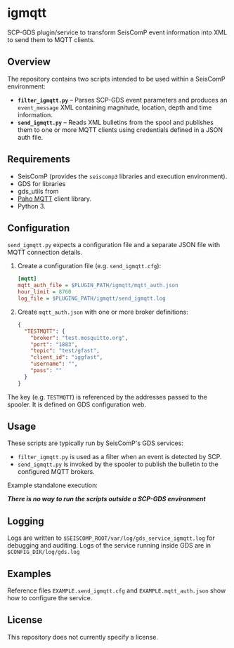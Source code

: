 # igmqtt

SCP-GDS plugin/service to transform SeisComP event information into XML to send them to MQTT clients.

## Overview
The repository contains two scripts intended to be used within a SeisComP environment:

- **`filter_igmqtt.py`** – Parses SCP-GDS event parameters and produces an `event_message` XML  containing magnitude, location, depth and time information.
- **`send_igmqtt.py`** – Reads XML bulletins from the spool and publishes them to one or more MQTT clients using credentials defined in a JSON auth file.

## Requirements
- SeisComP (provides the `seiscomp3` libraries and execution environment).
- GDS for libraries
- gds_utils from 
- [Paho MQTT](https://www.eclipse.org/paho/) client library.
- Python 3.

## Configuration
`send_igmqtt.py` expects a configuration file and a separate JSON file with MQTT connection details.

1. Create a configuration file (e.g. `send_igmqtt.cfg`):
   ```ini
   [mqtt]
   mqtt_auth_file = $PLUGIN_PATH/igmqtt/mqtt_auth.json
   hour_limit = 8760
   log_file = $PLUGING_PATH/igmqtt/send_igmqtt.log
   ```
2. Create `mqtt_auth.json` with one or more broker definitions:
   ```json
   {
     "TESTMQTT": {
       "broker": "test.mosquitto.org",
       "port": "1883",
       "topic": "test/gfast",
       "client_id": "iggfast",
       "username": "",
       "pass": ""
     }
   }
   ```

The key (e.g. `TESTMQTT`) is referenced by the addresses passed to the spooler. It is defined on GDS configuration web.  

## Usage
These scripts are typically run by SeisComP's GDS services:

- `filter_igmqtt.py` is used as a filter when an event is detected by SCP.
- `send_igmqtt.py` is invoked by the spooler to publish the bulletin to the configured MQTT brokers.

Example standalone execution:

***There is no way to run the scripts outside a SCP-GDS environment*** 


## Logging
Logs are written to `$SEISCOMP_ROOT/var/log/gds_service_igmqtt.log` for debugging and auditing.
Logs of the service running inside GDS are in `$CONFIG_DIR/log/gds.log`

## Examples
Reference files `EXAMPLE.send_igmqtt.cfg` and `EXAMPLE.mqtt_auth.json` show how to configure the service.

## License
This repository does not currently specify a license.


